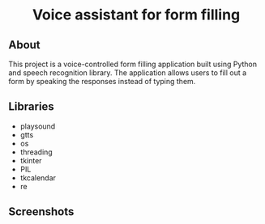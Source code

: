 <h1 align='center'>
    Voice assistant for form filling
</h1>

## About
This project is a voice-controlled form filling application built using Python and speech recognition library. The application allows users to fill out a form by speaking the responses instead of typing them.

## Libraries
- playsound
- gtts
- os
- threading
- tkinter
- PIL
- tkcalendar
- re

## Screenshots
